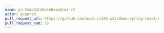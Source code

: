 ```yaml
---
name: pc-todoDatabaseExamples-v2
actor: pconrad
pull_request_url: https://github.com/ucsb-cs156-w22/demo-spring-react-example-v2/pull/13
pull_request_num: 13
---
```

